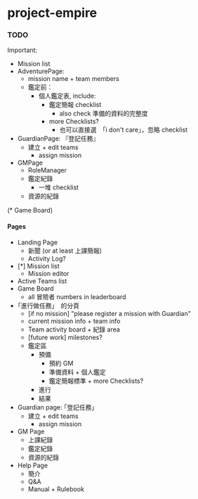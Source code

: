 # project-empire


### TODO

Important:

* Mission list
* AdventurePage:
  * mission name + team members
  * 鑑定前：
    * 個人鑑定表, include:
      * 鑑定簡報 checklist
        * also check 準備的資料的完整度
      * more Checklists?
        * 也可以直接選　｢i don't care｣，忽略 checklist
* GuardianPage: 『登記任務』
  * 建立 + edit teams
    * assign mission
* GMPage
  * RoleManager
  * 鑑定紀錄
    * 一堆 checklist
  * 資源的紀錄

(* Game Board)

#### Pages

* Landing Page
  * 新聞 (or at least 上課簡報)
  * Activity Log?
* [*] Mission list
  * Mission editor
* Active Teams list
* Game Board
  * all 冒險者 numbers in leaderboard
* ｢進行做任務｣　的分頁
  * [if no mission] "please register a mission with Guardian"
  * current mission info + team info
  * Team activity board + 紀錄 area
  * [future work] milestones?
  * 鑑定區
    * 預備
      * 預約 GM
      * 準備資料 + 個人鑑定
      * 鑑定簡報標準 + more Checklists?
    * 進行
    * 結果
* Guardian page: ｢登記任務｣
  * 建立 + edit teams
    * assign mission
* GM Page
  * 上課紀錄
  * 鑑定紀錄
  * 資源的紀錄
* Help Page
  * 簡介
  * Q&A
  * Manual + Rulebook